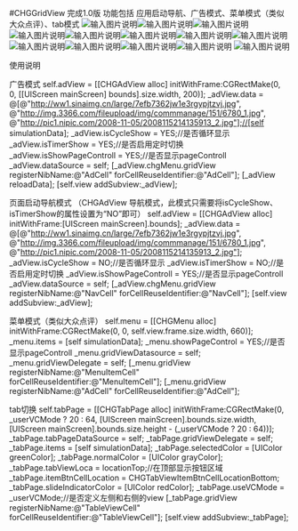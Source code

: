 #CHGGridView
完成1.0版
功能包括 应用启动导航、广告模式、菜单模式（类似大众点评）、tab模式
![输入图片说明](http://git.oschina.net/uploads/images/2016/0822/015444_dd33c2ee_3935.jpeg "在这里输入图片标题")![输入图片说明](http://git.oschina.net/uploads/images/2016/0822/015502_27ecd593_3935.jpeg "在这里输入图片标题")![输入图片说明](http://git.oschina.net/uploads/images/2016/0822/015511_15a49e1b_3935.jpeg "在这里输入图片标题")![输入图片说明](http://git.oschina.net/uploads/images/2016/0822/015529_de244cc5_3935.jpeg "在这里输入图片标题")![输入图片说明](http://git.oschina.net/uploads/images/2016/0822/015539_5a2b3da8_3935.jpeg "在这里输入图片标题")![输入图片说明](http://git.oschina.net/uploads/images/2016/0822/015548_e0384aa4_3935.jpeg "在这里输入图片标题")![输入图片说明](http://git.oschina.net/uploads/images/2016/0822/015556_29f53d39_3935.jpeg "在这里输入图片标题")![输入图片说明](http://git.oschina.net/uploads/images/2016/0822/015605_9340dc9b_3935.jpeg "在这里输入图片标题")![输入图片说明](http://git.oschina.net/uploads/images/2016/0822/015613_c72868fd_3935.jpeg "在这里输入图片标题")![输入图片说明](http://git.oschina.net/uploads/images/2016/0822/015623_c0ddf248_3935.jpeg "在这里输入图片标题")![输入图片说明](http://git.oschina.net/uploads/images/2016/0822/015632_d0974ddd_3935.jpeg "在这里输入图片标题")![输入图片说明](http://git.oschina.net/uploads/images/2016/0822/015640_63dfe02c_3935.jpeg "在这里输入图片标题")
![输入图片说明](https://git.oschina.net/chenhaigang/CHGGridView/blob/f70b702c3deb0949bc1ebb0bf9dc36f89e15ae88/Untitled.gif "在这里输入图片标题")


使用说明 

广告模式 
self.adView = [[CHGAdView alloc] initWithFrame:CGRectMake(0, 0, [[UIScreen mainScreen] bounds].size.width, 200)];
_adView.data = @[@"http://ww1.sinaimg.cn/large/7efb7362jw1e3rgypjtzvj.jpg",
@"http://img.3366.com/fileupload/img/commmanage/151/6780_1.jpg",
@"http://pic1.nipic.com/2008-11-05/2008115214135913_2.jpg"];//[self simulationData];
_adView.isCycleShow = YES;//是否循环显示
_adView.isTimerShow = YES;//是否启用定时切换
_adView.isShowPageControll = YES;//是否显示pageControll
_adView.dataSource = self;
[_adView.chgMenu.gridView registerNibName:@"AdCell" forCellReuseIdentifier:@"AdCell"];
[_adView reloadData];
[self.view addSubview:_adView];


页面启动导航模式 （CHGAdView 导航模式，此模式只需要将isCycleShow、isTimerShow的属性设置为“NO”即可）
self.adView = [[CHGAdView alloc] initWithFrame:[UIScreen mainScreen].bounds];
_adView.data = @[@"http://ww1.sinaimg.cn/large/7efb7362jw1e3rgypjtzvj.jpg",
@"http://img.3366.com/fileupload/img/commmanage/151/6780_1.jpg",
@"http://pic1.nipic.com/2008-11-05/2008115214135913_2.jpg"];
_adView.isCycleShow = NO;//是否循环显示
_adView.isTimerShow = NO;//是否启用定时切换
_adView.isShowPageControll = YES;//是否显示pageControll
_adView.dataSource = self;
[_adView.chgMenu.gridView registerNibName:@"NavCell" forCellReuseIdentifier:@"NavCell"];
[self.view addSubview:_adView];


菜单模式（类似大众点评） 
self.menu = [[CHGMenu alloc] initWithFrame:CGRectMake(0, 0, self.view.frame.size.width, 660)];
_menu.items = [self simulationData];
_menu.showPageControl = YES;//是否显示pageControll
_menu.gridViewDatasource = self;
_menu.gridViewDelegate = self;
[_menu.gridView registerNibName:@"MenuItemCell" forCellReuseIdentifier:@"MenuItemCell"];
[_menu.gridView registerNibName:@"AdCell" forCellReuseIdentifier:@"AdCell"];


tab切换 
self.tabPage = [[CHGTabPage alloc] initWithFrame:CGRectMake(0, _userVCMode ? 20 : 64, [UIScreen mainScreen].bounds.size.width, [UIScreen mainScreen].bounds.size.height - (_userVCMode ? 20 : 64))];
_tabPage.tabPageDataSource = self;
_tabPage.gridViewDelegate = self;
_tabPage.items = [self simulationData];
_tabPage.selectedColor = [UIColor greenColor];
_tabPage.normalColor = [UIColor grayColor];
_tabPage.tabViewLoca = locationTop;//在顶部显示按钮区域
_tabPage.itemBtnCellLocation = CHGTabViewItemBtnCellLocationBottom;
_tabPage.slideIndicatorColor = [UIColor redColor];
_tabPage.useVCMode = _userVCMode;//是否定义左侧和右侧的view
[_tabPage.gridView registerNibName:@"TableViewCell" forCellReuseIdentifier:@"TableViewCell"];
[self.view addSubview:_tabPage];
